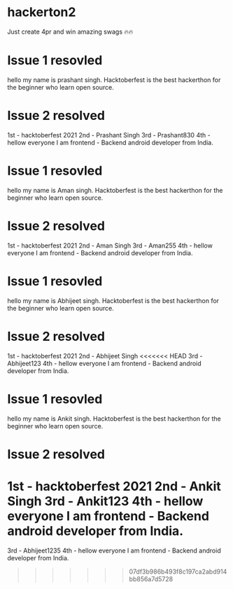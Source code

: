 # hackerton2
 Just create 4pr and win amazing swags 🔥🔥 

# Issue 1 resovled 
 hello my name is prashant singh. Hacktoberfest is the best hackerthon for the beginner who learn open source.

# Issue 2 resolved
  1st - hacktoberfest 2021
  2nd - Prashant Singh
  3rd - Prashant830
  4th - hellow everyone I am frontend - Backend android developer from India.

# Issue 1 resovled 
 hello my name is Aman singh. Hacktoberfest is the best hackerthon for the beginner who learn open source.

# Issue 2 resolved
  1st - hacktoberfest 2021
  2nd - Aman Singh
  3rd - Aman255
  4th - hellow everyone I am frontend - Backend android developer from India.

# Issue 1 resovled 
 hello my name is Abhijeet singh. Hacktoberfest is the best hackerthon for the beginner who learn open source.

# Issue 2 resolved
  1st - hacktoberfest 2021
  2nd - Abhijeet Singh
<<<<<<< HEAD
  3rd - Abhijeet123
  4th - hellow everyone I am frontend - Backend android developer from India.

# Issue 1 resovled 
 hello my name is Ankit singh. Hacktoberfest is the best hackerthon for the beginner who learn open source.

# Issue 2 resolved
  1st - hacktoberfest 2021
  2nd - Ankit Singh
  3rd - Ankit123
  4th - hellow everyone I am frontend - Backend android developer from India.
=======
  3rd - Abhijeet1235
  4th - hellow everyone I am frontend - Backend android developer from India.
>>>>>>> 07df3b986b493f8c197ca2abd914bb856a7d5728
